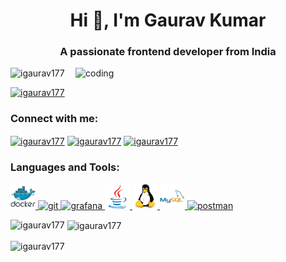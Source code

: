 <h1 align="center">Hi 👋, I'm Gaurav Kumar</h1>
<h3 align="center">A passionate frontend developer from India</h3>

<img align="right" alt="coding" width="400" src="https://user-images.githubusercontent.com/55389276/140866485-8fb1c876-9a8f-4d6a-98dc-08c4981eaf70.gif">

<p align="left"> <img src="https://komarev.com/ghpvc/?username=igaurav177&label=Profile%20views&color=0e75b6&style=flat" alt="igaurav177" /> </p>

<p align="left"> <a href="https://twitter.com/igaurav177" target="blank"><img src="https://img.shields.io/twitter/follow/igaurav177?logo=twitter&style=for-the-badge" alt="igaurav177" /></a> </p>

<h3 align="left">Connect with me:</h3>
<p align="left">
<a href="https://twitter.com/igaurav177" target="blank"><img align="center" src="https://raw.githubusercontent.com/rahuldkjain/github-profile-readme-generator/master/src/images/icons/Social/twitter.svg" alt="igaurav177" height="30" width="40" /></a>
<a href="https://instagram.com/igaurav177" target="blank"><img align="center" src="https://raw.githubusercontent.com/rahuldkjain/github-profile-readme-generator/master/src/images/icons/Social/instagram.svg" alt="igaurav177" height="30" width="40" /></a>
<a href="https://www.leetcode.com/igaurav177" target="blank"><img align="center" src="https://raw.githubusercontent.com/rahuldkjain/github-profile-readme-generator/master/src/images/icons/Social/leet-code.svg" alt="igaurav177" height="30" width="40" /></a>
</p>

<h3 align="left">Languages and Tools:</h3>
<p align="left"> <a href="https://www.docker.com/" target="_blank" rel="noreferrer"> <img src="https://raw.githubusercontent.com/devicons/devicon/master/icons/docker/docker-original-wordmark.svg" alt="docker" width="40" height="40"/> </a> <a href="https://git-scm.com/" target="_blank" rel="noreferrer"> <img src="https://www.vectorlogo.zone/logos/git-scm/git-scm-icon.svg" alt="git" width="40" height="40"/> </a> <a href="https://grafana.com" target="_blank" rel="noreferrer"> <img src="https://www.vectorlogo.zone/logos/grafana/grafana-icon.svg" alt="grafana" width="40" height="40"/> </a> <a href="https://www.java.com" target="_blank" rel="noreferrer"> <img src="https://raw.githubusercontent.com/devicons/devicon/master/icons/java/java-original.svg" alt="java" width="40" height="40"/> </a> <a href="https://www.linux.org/" target="_blank" rel="noreferrer"> <img src="https://raw.githubusercontent.com/devicons/devicon/master/icons/linux/linux-original.svg" alt="linux" width="40" height="40"/> </a> <a href="https://www.mysql.com/" target="_blank" rel="noreferrer"> <img src="https://raw.githubusercontent.com/devicons/devicon/master/icons/mysql/mysql-original-wordmark.svg" alt="mysql" width="40" height="40"/> </a> <a href="https://postman.com" target="_blank" rel="noreferrer"> <img src="https://www.vectorlogo.zone/logos/getpostman/getpostman-icon.svg" alt="postman" width="40" height="40"/> </a> </p>

<p><img align="left" src="https://github-readme-stats.vercel.app/api/top-langs?username=igaurav177&show_icons=true&locale=en&layout=compact" alt="igaurav177" /></p>

<p>&nbsp;<img align="center" src="https://github-readme-stats.vercel.app/api?username=igaurav177&show_icons=true&locale=en" alt="igaurav177" /></p>

<p><img align="center" src="https://github-readme-streak-stats.herokuapp.com/?user=igaurav177&" alt="igaurav177" /></p>
